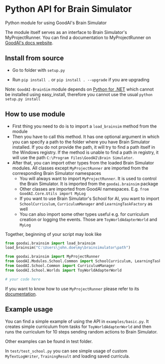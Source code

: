# Python API for Brain Simulator
Python module for using GoodAI's Brain Simulator

The module itself serves as an interface to Brain Simulator's MyProjectRunner. You can find a documentation to MyProjectRunner on [GoodAI's docs website](http://docs.goodai.com/brainsimulator/guides/projectrunner/index.html).

## Install from source

- Go to folder with `setup.py`

- Run `pip install .` or `pip install . --upgrade` if you are upgrading

Note: `GoodAI-BrainSim` module depends on [Python for .NET](http://pythonnet.github.io/) which cannot be installed using easy_install, therefore you cannot use the usual `python setup.py install`


## How to use module

- First thing you need to do is to import a `load_brainsim` method from the module
- Then you have to call this method. It has one optional argument in which you can specify a path to the folder where you have Brain Simulator installed. If you do not provide the path, it will try to find a path itself in the Windows registry. If the method is unable to find a path in registry, it will use the path `C:\Program Files\GoodAI\Brain Simulator`.
- After that, you can import other types from the loaded Brain Simulator modules. All classes except `MyProjectRunner` are imported from the corresponding Brain Simulator namespaces
    + You will always want to import `MyProjectRunner`. It is used to control the Brain Simulator. It is imported from the `goodai.brainsim` package
    + Other classes are imported from GoodAI namespaces. E.g. `from GoodAI.Core.Utils import MyLog`
    + If you want to use Brain Simulator's School for AI, you want to import `SchoolCurriculum`, `CurriculumManager` and `LearningTaskFactory` as well
    + You can also import some other types useful e.g. for curriculum creation or logging the events. Those are `ToyWorldAdapterWorld` and `MyLog`

Together, beginning of your script may look like

``` python
from goodai.brainsim import load_brainsim
load_brainsim("C:\Users\john.doe\my\brainsimulator\path")

from goodai.brainsim import MyProjectRunner
from GoodAI.Modules.School.Common import SchoolCurriculum, LearningTaskFactory
from GoodAI.School.Common import CurriculumManager
from GoodAI.School.Worlds import ToyWorldAdapterWorld

# your code here
```

If you want to know how to use `MyProjectRunner` please refer to its [documentation](projectrunner.md).

## Example usage

You can find a simple example of using the API in `examples/basic.py`. It creates simple curriculum from tasks for `ToyWorldAdapterWorld` and then runs the curriculum for 10 steps sending random actions to Brain Simulator.

Other examples can be found in test folder.

In `test/test_school.py` you can see simple usage of custom `MyTextLogWriter`, `TrainingResult` and loading saved curricula.